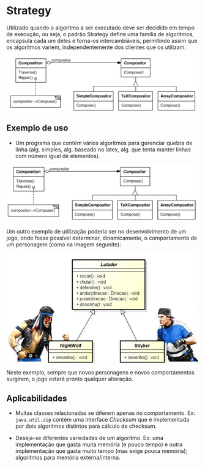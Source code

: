# Strategy
Utilizado quando o algoritmo a ser executado deve ser decidido em tempo de execução, ou seja, o padrão Strategy define uma família de algoritmos, encapsula cada um deles e torna-os intercambiáveis, permitindo assim que os algoritmos variem, independentemente dos clientes que os utilizam.

![exemplo](exemplo.png)

## Exemplo de uso
- Um programa que contém vários algoritmos para gerenciar quebra de linha (alg. simples,
alg. baseado no latex, alg. que tenta manter linhas com número igual de elementos).

![exemplo_algoritmo](exemplo_algoritmo.png)


Um outro exemplo de utilização poderia ser no desenvolvimento de um jogo, onde fosse possível determinar, dinamicamente, o comportamento de um personagem (como na imagem segunite):

![exemplo_jogo](exemplo_jogo.jpg)

Neste exemplo, sempre que novos personagens e novos comportamentos surgirem, o jogo estará pronto qualquer alteração.

## Aplicabilidades
- Muitas classes relacionadas se diferem apenas no comportamento. Ex: ```java.util.zip``` contém uma interface _Checksum_ que é implementada por dois algoritmos distintos para cálculo de checksum.

- Deseja-se diferentes variedades de um algoritmo. Ex: uma implementação que gasta muita memória (e pouco tempo) e outra implementação que gasta muito tempo (mas exige pouca memória); algoritmos para memória externa/interna.